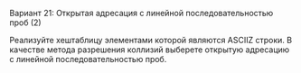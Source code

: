 
Вариант 21: Открытая адресация с линейной последовательностью проб (2)


Реализуйте хеш­таблицу элементами которой являются ASCII­Z строки. В качестве метода
разрешения коллизий выберете открытую адресацию с линейной последовательностью проб.
